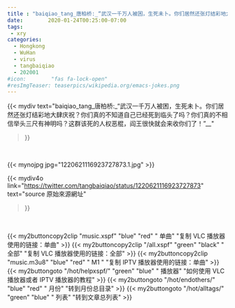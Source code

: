```yaml
---
title : "baiqiao_tang_唐柏桥:_“武汉一千万人被困，生死未卜。你们居然还张灯结彩地大肆庆祝？你们真的不知道自己已经死到临头了吗？你们真的不相信举头三尺有神明吗？这群该死的人权恶棍，阎王很快就会来收你们了！”__"
date:        2020-01-24T00:25:00-07:00
tags:
 - xry
categories:
  - Hongkong
  - WuHan
  - virus
  - tangbaiqiao
  - 202001
#icon:        "fas fa-lock-open"
#resImgTeaser: teaserpics/wikipedia.org/emacs-jokes.png
---
```


{{< mydiv text="baiqiao_tang_唐柏桥:_“武汉一千万人被困，生死未卜。你们居然还张灯结彩地大肆庆祝？你们真的不知道自己已经死到临头了吗？你们真的不相信举头三尺有神明吗？这群该死的人权恶棍，阎王很快就会来收你们了！”__"
>}}
<br>


 {{< mynojpg jpg="1220621116923727873.1.jpg" >}}<br> 



{{< mydiv4o link="https://twitter.com/tangbaiqiao/status/1220621116923727873"
text="source 原始來源網址"
>}}


<br>

{{< my2buttoncopy2clip "music.xspf"        "blue"   "red"    " 单曲"  "复制 VLC 播放器使用的链接：单曲" >}} {{< my2buttoncopy2clip "/all.xspf"         "green"  "black"  " 全部"  "复制 VLC 播放器使用的链接：全部" >}} {{< my2buttoncopy2clip "music.m3u8"        "blue"   "red"    " M1 "    "复制 IPTV 播放器使用的链接：单曲" >}} {{< my2buttongoto      "/hot/helpxspf/"    "green"  "blue"   " 播放器" "如何使用 VLC 播放器或者 IPTV 播放器的教程" >}} {{< my2buttongoto      "/hot/endothers/"   "blue"   "red"    " 月份"   "转到月份总目录" >}} {{< my2buttongoto      "/hot/alltags/"     "green"  "blue"   " 列表"   "转到文章总列表" >}} 
